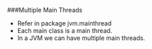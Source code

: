 ###Multiple Main Threads
* Refer in package jvm.mainthread
* Each main class is a main thread.
* In a JVM we can have multiple main threads.